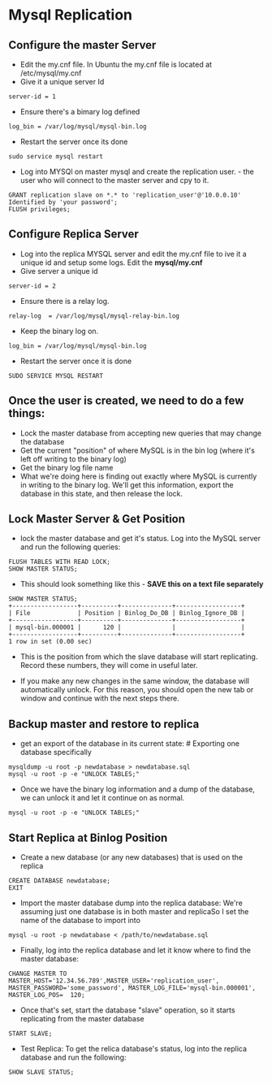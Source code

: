 # Mysql Replication

## Configure the master Server
* Edit the my.cnf file. In Ubuntu the my.cnf file is located at /etc/mysql/my.cnf
* Give it a unique server Id
```shell
server-id = 1
```
* Ensure there's a bimary log defined
```shell
log_bin = /var/log/mysql/mysql-bin.log
```
* Restart the server once its done 
```shell
sudo service mysql restart
```


* Log into MYSQl on master mysql and create the replication user. - the user who will connect to the master server and cpy to it. 
```shell
GRANT replication slave on *.* to 'replication_user'@'10.0.0.10' Identified by 'your password'; 
FLUSH privileges;
```

## Configure Replica Server
* Log into the replica MYSQL server and edit the my.cnf file to ive it a unique id and setup some logs. Edit the **mysql/my.cnf**
* Give server a unique id
```shell
server-id = 2
```
* Ensure there is a relay log. 
```shell
relay-log  = /var/log/mysql/mysql-relay-bin.log
```
* Keep the binary log on. 
```shell
log_bin = /var/log/mysql/mysql-bin.log
```

* Restart the server once it is done 
```shell
SUDO SERVICE MYSQL RESTART
```

## Once the user is created, we need to do a few things: 
* Lock the master database from accepting new queries that may change the database
* Get the current "position" of where MySQL is in the bin log (where it's left off writing to the binary log)
* Get the binary log file name
* What we're doing here is finding out exactly where MySQL is currently in writing to the binary log. We'll get this information, export the database in this state, and then release the lock.

## Lock Master Server & Get Position
* lock the master database and get it's status. Log into the MySQL server and run the following queries:
```shell
FLUSH TABLES WITH READ LOCK;
SHOW MASTER STATUS;
```
* This should look something like this  - **SAVE this on a text file separately**
```shell
SHOW MASTER STATUS;
+------------------+----------+--------------+------------------+
| File             | Position | Binlog_Do_DB | Binlog_Ignore_DB |
+------------------+----------+--------------+------------------+
| mysql-bin.000001 |      120 |              |                  |
+------------------+----------+--------------+------------------+
1 row in set (0.00 sec)			
```

* This is the position from which the slave database will start replicating. Record these numbers, they will come in useful later.

* If you make any new changes in the same window, the database will automatically unlock. For this reason, you should open the new tab or window and continue with the next steps there.

## Backup master and restore to replica
* get an export of the database in its current state:	# Exporting one database specifically
```shell
mysqldump -u root -p newdatabase > newdatabase.sql
mysql -u root -p -e "UNLOCK TABLES;"
```

* Once we have the binary log information and a dump of the database, we can unlock it and let it continue on as normal.
```shell
mysql -u root -p -e "UNLOCK TABLES;"
```

## Start Replica at Binlog Position

* Create a new database (or any new databases) that is used on the replica
```shell
CREATE DATABASE newdatabase;
EXIT
```
* Import the master database dump into the replica database: We're assuming just one database is in both master and replicaSo I set the name of the database to import into
```shell
mysql -u root -p newdatabase < /path/to/newdatabase.sql			
```

* Finally, log into the replica database and let it know where to find the master database:
```shell
CHANGE MASTER TO MASTER_HOST='12.34.56.789',MASTER_USER='replication_user', MASTER_PASSWORD='some_password', MASTER_LOG_FILE='mysql-bin.000001', MASTER_LOG_POS=  120;
```

* Once that's set, start the database "slave" operation, so it starts replicating from the master database
```shell
START SLAVE;
```

* Test Replica: To get the relica database's status, log into the replica database and run the following:
```shell
SHOW SLAVE STATUS;
```